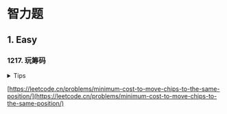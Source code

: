 # 智力题

## 1. Easy

### 1217. 玩筹码

<details>
<summary>Tips</summary>

1. 其实就是奇数位置移动到同一个奇数位置,偶数都移动到一个偶数位置
2. 然后少的那一个都要移动到多的那一个

</details>

[https://leetcode.cn/problems/minimum-cost-to-move-chips-to-the-same-position/](https://leetcode.cn/problems/minimum-cost-to-move-chips-to-the-same-position/)
